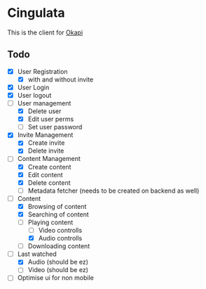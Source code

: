 # Cingulata
This is the client for [Okapi](https://github.com/ffamilyfriendly/okapi)

## Todo
- [X] User Registration
  - [X] with and without invite
- [X] User Login
- [X] User logout
- [ ] User management
  - [X] Delete user
  - [X] Edit user perms
  - [ ] Set user password
- [X] Invite Management
  - [X] Create invite
  - [X] Delete invite
- [ ] Content Management
  - [X] Create content
  - [X] Edit content
  - [X] Delete content
  - [ ] Metadata fetcher (needs to be created on backend as well)
- [ ] Content
  - [X] Browsing of content
  - [X] Searching of content
  - [ ] Playing content
    - [ ] Video controlls
    - [X] Audio controlls
  - [ ] Downloading content
- [ ] Last watched
  - [X] Audio (should be ez)
  - [ ] Video (should be ez)
- [ ] Optimise ui for non mobile